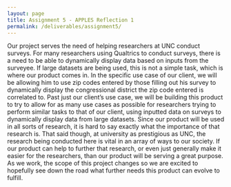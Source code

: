 ```yaml
---
layout: page
title: Assignment 5 - APPLES Reflection 1
permalink: /deliverables/assignment5/
---
```


<p> Our project serves the need of helping researchers at UNC conduct surveys.  For many researchers using 
Qualtrics to conduct surveys, there is a need to be able to dynamically display data based on inputs from 
the surveyee. If large datasets are being used, this is not a simple task, which is where our product comes in.  
In the specific use case of our client, we will be allowing him to use zip codes entered by those filling out 
his survey to dynamically display the congressional district the zip code entered is correlated to. 
Past just our client’s use case, we will be building this product to try to allow for as many use cases as 
possible for researchers trying to perform similar tasks to that of our client, using inputted data on surveys 
to dynamically display data from large datasets. Since our product will be used in all sorts of research, 
it is hard to say exactly what the importance of that research is. That said though, at university as prestigious 
as UNC, the research being conducted here is vital in an array of ways to our society. If our product can help to 
further that research, or even just generally make it easier for the researchers, than our product will be serving 
a great purpose. As we work, the scope of this project changes so we are excited to hopefully see down the road 
what further needs this product can evolve to fulfill. </p>
